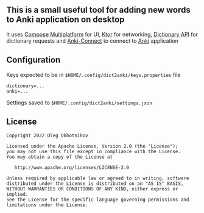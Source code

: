 ## This is a small useful tool for adding new words to Anki application on desktop

It uses [Compose Multiplatform](https://github.com/JetBrains/compose-jb) for UI, [Ktor](https://ktor.io/) for networking,
[Dictionary API](https://yandex.com/dev/dictionary) for dictionary requests and
[Anki-Connect](https://foosoft.net/projects/anki-connect) to connect to [Anki](https://apps.ankiweb.net) application

## Configuration

Keys expected to be in `$HOME/.config/dict2anki/keys.properties` file
```
dictionary=...
anki=...
```

Settings saved to `$HOME/.config/dict2anki/settings.json`


## License

    Copyright 2022 Oleg Okhotnikov

    Licensed under the Apache License, Version 2.0 (the "License");
    you may not use this file except in compliance with the License.
    You may obtain a copy of the License at

       http://www.apache.org/licenses/LICENSE-2.0

    Unless required by applicable law or agreed to in writing, software
    distributed under the License is distributed on an "AS IS" BASIS,
    WITHOUT WARRANTIES OR CONDITIONS OF ANY KIND, either express or implied.
    See the License for the specific language governing permissions and
    limitations under the License.

